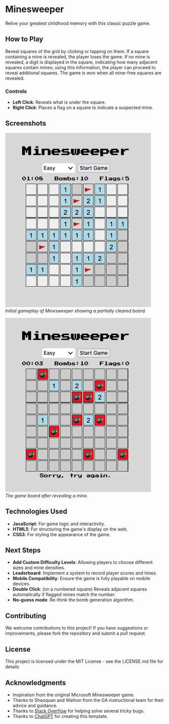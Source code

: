 # Minesweeper

Relive your greatest childhood memory with this classic puzzle game.

## How to Play

Reveal squares of the grid by clicking or tapping on them. If a square containing a mine is revealed, the player loses the game. If no mine is revealed, a digit is displayed in the square, indicating how many adjacent squares contain mines; using this information, the player can proceed to reveal additional squares. The game is won when all mine-free squares are revealed.

### Controls

- **Left Click**: Reveals what is under the square.
- **Right Click**: Places a flag on a square to indicate a suspected mine.

## Screenshots

![Gameplay Screenshot](image/minesweeper-2.png)  
*Initial gameplay of Minesweeper showing a partially cleared board.*

![Losing Screenshot](image/minesweeper-3.png)  
*The game board after revealing a mine.*

## Technologies Used

- **JavaScript**: For game logic and interactivity.
- **HTML5**: For structuring the game's display on the web.
- **CSS3**: For styling the appearance of the game.

## Next Steps

- **Add Custom Difficulty Levels**: Allowing players to choose different sizes and mine densities.
- **Leaderboard**: Implement a system to record player scores and times.
- **Mobile Compatibility**: Ensure the game is fully playable on mobile devices.
- **Double Click**: (on a numbered square) Reveals adjacent squares automatically if flagged mines match the number.
- **No-guess mode**: Re-think the bomb generation algorithm.

## Contributing

We welcome contributions to this project! If you have suggestions or improvements, please fork the repository and submit a pull request.

## License

This project is licensed under the MIT License - see the LICENSE.md file for details

## Acknowledgments

- Inspiration from the original Microsoft Minesweeper game.
- Thanks to Shaoquan and Waihon from the GA instructional team for their advice and guidance.
- Thanks to [Stack Overflow](https://stackoverflow.com) for helping solve several tricky bugs.
- Thanks to [ChatGPT](https://openai.com/) for creating this template.
